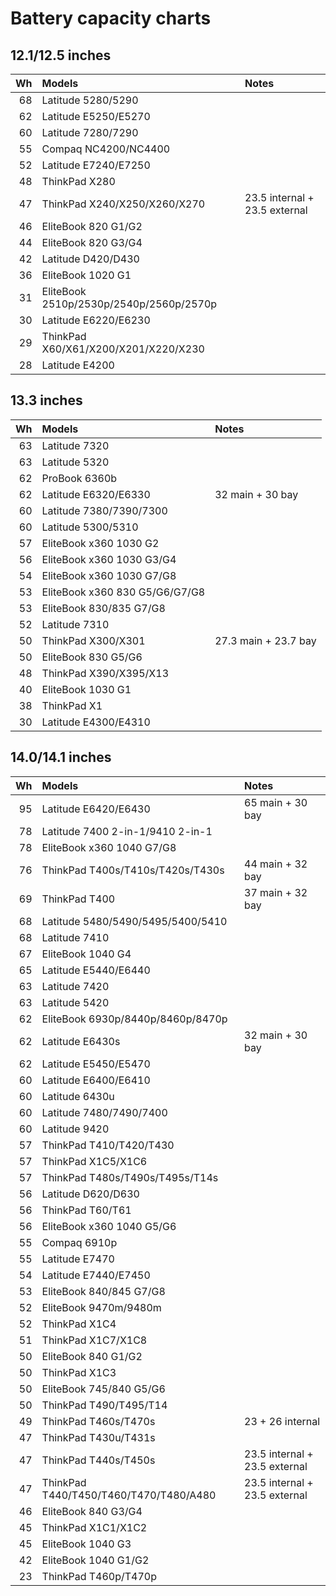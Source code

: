 # Battery capacity charts

## 12.1/12.5 inches

| Wh | Models                                  | Notes                         |
| -: | :-------------------------------------- | :---------------------------- |
| 68 | Latitude 5280/5290                      |                               |
| 62 | Latitude E5250/E5270                    |                               |
| 60 | Latitude 7280/7290                      |                               |
| 55 | Compaq NC4200/NC4400                    |                               |
| 52 | Latitude E7240/E7250                    |                               |
| 48 | ThinkPad X280                           |                               |
| 47 | ThinkPad X240/X250/X260/X270            | 23.5 internal + 23.5 external |
| 46 | EliteBook 820 G1/G2                     |                               |
| 44 | EliteBook 820 G3/G4                     |                               |
| 42 | Latitude D420/D430                      |                               |
| 36 | EliteBook 1020 G1                       |                               |
| 31 | EliteBook 2510p/2530p/2540p/2560p/2570p |                               |
| 30 | Latitude E6220/E6230                    |                               |
| 29 | ThinkPad X60/X61/X200/X201/X220/X230    |                               |
| 28 | Latitude E4200                          |                               |

## 13.3 inches

| Wh | Models                         | Notes                |
| -: | :----------------------------- | :------------------- |
| 63 | Latitude 7320                  |                      |
| 63 | Latitude 5320                  |                      |
| 62 | ProBook 6360b                  |                      |
| 62 | Latitude E6320/E6330           | 32 main + 30 bay     |
| 60 | Latitude 7380/7390/7300        |                      |
| 60 | Latitude 5300/5310             |                      |
| 57 | EliteBook x360 1030 G2         |                      |
| 56 | EliteBook x360 1030 G3/G4      |                      |
| 54 | EliteBook x360 1030 G7/G8      |                      |
| 53 | EliteBook x360 830 G5/G6/G7/G8 |                      |
| 53 | EliteBook 830/835 G7/G8        |                      |
| 52 | Latitude 7310                  |                      |
| 50 | ThinkPad X300/X301             | 27.3 main + 23.7 bay |
| 50 | EliteBook 830 G5/G6            |                      |
| 48 | ThinkPad X390/X395/X13         |                      |
| 40 | EliteBook 1030 G1              |                      |
| 38 | ThinkPad X1                    |                      |
| 30 | Latitude E4300/E4310           |                      |

## 14.0/14.1 inches

| Wh | Models                                 | Notes                         |
| -: | :------------------------------------- | :---------------------------- |
| 95 | Latitude E6420/E6430                   | 65 main + 30 bay              |
| 78 | Latitude 7400 2-in-1/9410 2-in-1       |                               |
| 78 | EliteBook x360 1040 G7/G8              |                               |
| 76 | ThinkPad T400s/T410s/T420s/T430s       | 44 main + 32 bay              |
| 69 | ThinkPad T400                          | 37 main + 32 bay              |
| 68 | Latitude 5480/5490/5495/5400/5410      |                               |
| 68 | Latitude 7410                          |                               |
| 67 | EliteBook 1040 G4                      |                               |
| 65 | Latitude E5440/E6440                   |                               |
| 63 | Latitude 7420                          |                               |
| 63 | Latitude 5420                          |                               |
| 62 | EliteBook 6930p/8440p/8460p/8470p      |                               |
| 62 | Latitude E6430s                        | 32 main + 30 bay              |
| 62 | Latitude E5450/E5470                   |                               |
| 60 | Latitude E6400/E6410                   |                               |
| 60 | Latitude 6430u                         |                               |
| 60 | Latitude 7480/7490/7400                |                               |
| 60 | Latitude 9420                          |                               |
| 57 | ThinkPad T410/T420/T430                |                               |
| 57 | ThinkPad X1C5/X1C6                     |                               |
| 57 | ThinkPad T480s/T490s/T495s/T14s        |                               |
| 56 | Latitude D620/D630                     |                               |
| 56 | ThinkPad T60/T61                       |                               |
| 56 | EliteBook x360 1040 G5/G6              |                               |
| 55 | Compaq 6910p                           |                               |
| 55 | Latitude E7470                         |                               |
| 54 | Latitude E7440/E7450                   |                               |
| 53 | EliteBook 840/845 G7/G8                |                               |
| 52 | EliteBook 9470m/9480m                  |                               |
| 52 | ThinkPad X1C4                          |                               |
| 51 | ThinkPad X1C7/X1C8                     |                               |
| 50 | EliteBook 840 G1/G2                    |                               |
| 50 | ThinkPad X1C3                          |                               |
| 50 | EliteBook 745/840 G5/G6                |                               |
| 50 | ThinkPad T490/T495/T14                 |                               |
| 49 | ThinkPad T460s/T470s                   | 23 + 26 internal              |
| 47 | ThinkPad T430u/T431s                   |                               |
| 47 | ThinkPad T440s/T450s                   | 23.5 internal + 23.5 external |
| 47 | ThinkPad T440/T450/T460/T470/T480/A480 | 23.5 internal + 23.5 external |
| 46 | EliteBook 840 G3/G4                    |                               |
| 45 | ThinkPad X1C1/X1C2                     |                               |
| 45 | EliteBook 1040 G3                      |                               |
| 42 | EliteBook 1040 G1/G2                   |                               |
| 23 | ThinkPad T460p/T470p                   |                               |
